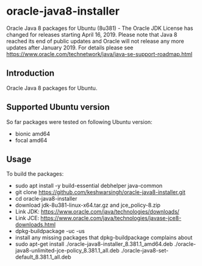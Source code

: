 # oracle-java8-installer
Oracle Java 8 packages for Ubuntu (8u381) - The Oracle JDK License has changed for releases starting April 16, 2019.
Please note that Java 8 reached its end of public updates and Oracle will not release any more updates after January 2019. For details please see https://www.oracle.com/technetwork/java/java-se-support-roadmap.html

Introduction
------------

Oracle Java 8 packages for Ubuntu.

Supported Ubuntu version
-------------------------

So far packages were tested on following Ubuntu version:

- bionic amd64
- focal amd64

Usage
-----

To build the packages:

- sudo apt install -y build-essential debhelper java-common
- git clone https://github.com/keshwarsingh/oracle-java8-installer.git
- cd oracle-java8-installer
- download jdk-8u381-linux-x64.tar.gz and jce_policy-8.zip
- Link JDK: https://www.oracle.com/java/technologies/downloads/
- Link JCE: https://www.oracle.com/java/technologies/javase-jce8-downloads.html
- dpkg-buildpackage -uc -us
- install any missing packages that dpkg-buildpackage complains about
- sudo apt-get install ./oracle-java8-installer_8.381.1_amd64.deb ./oracle-java8-unlimited-jce-policy_8.381.1_all.deb  ./oracle-java8-set-default_8.381.1_all.deb
